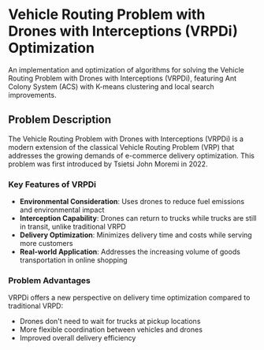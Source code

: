 # Vehicle Routing Problem with Drones with Interceptions (VRPDi) Optimization

An implementation and optimization of algorithms for solving the Vehicle Routing Problem with Drones with Interceptions (VRPDi), featuring Ant Colony System (ACS) with K-means clustering and local search improvements.

## Problem Description

The Vehicle Routing Problem with Drones with Interceptions (VRPDi) is a modern extension of the classical Vehicle Routing Problem (VRP) that addresses the growing demands of e-commerce delivery optimization. This problem was first introduced by Tsietsi John Moremi in 2022.

### Key Features of VRPDi

- **Environmental Consideration**: Uses drones to reduce fuel emissions and environmental impact
- **Interception Capability**: Drones can return to trucks while trucks are still in transit, unlike traditional VRPD
- **Delivery Optimization**: Minimizes delivery time and costs while serving more customers
- **Real-world Application**: Addresses the increasing volume of goods transportation in online shopping

### Problem Advantages

VRPDi offers a new perspective on delivery time optimization compared to traditional VRPD:
- Drones don't need to wait for trucks at pickup locations
- More flexible coordination between vehicles and drones
- Improved overall delivery efficiency

